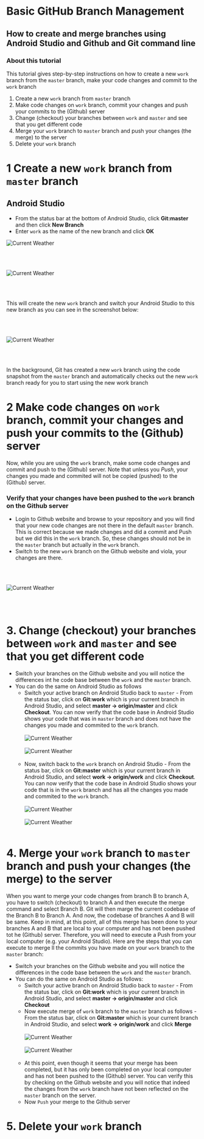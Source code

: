 # Basic GitHub Branch Management
## How to create and merge branches using Android Studio and Github and Git command line

### About this tutorial

This tutorial gives step-by-step instructions on how to create a new `work` branch from the `master` branch, make your code changes and commit to the `work` branch

1. Create a new `work` branch from `master` branch
2. Make code changes on `work` branch, commit your changes and push your commits to the (Github) server
3. Change (checkout) your branches between `work` and `master` and see that you get different code
4. Merge your `work` branch to `master` branch and push your changes (the merge) to the server
5. Delete your `work` branch

# 1 Create a new `work` branch from `master` branch

## Android Studio

- From the status bar at the bottom of Android Studio, click **Git:master** and then click **New Branch**
- Enter `work` as the name of the new branch and click **OK**


![Current Weather](https://raw.githubusercontent.com/maanmehta/screenshots/master/branches/newbranch01.png)

<br>
<br>

![Current Weather](https://raw.githubusercontent.com/maanmehta/screenshots/master/branches/newbranch02.png)

<br>
<br>

This will create the new `work` branch and switch your Android Studio to this new branch as you can see in the screenshot below:

<br>
<br>

![Current Weather](https://raw.githubusercontent.com/maanmehta/screenshots/master/branches/newbranch03.png)

<br>
<br>

In the background, Git has created a new `work` branch using the code snapshot from the `master` branch and automatically checks out the new `work` branch ready for you to start using the new work branch

# 2 Make code changes on `work` branch, commit your changes and push your commits to the (Github) server

Now, while you are using the `work` branch, make some code changes and commit and push to the (Github) server. Note that unless you *Push*, your changes you made and commited will not be copied (pushed) to the (Github) server.

### Verify that your changes have been pushed to the `work` branch on the Github server

- Login to Github website and browse to your repository and you will find that your new code changes are not there in the default `master` branch. This is correct because we made changes and did a commit and Push but we did this in the `work` branch. So, these changes should not be in the `master` branch but actually in the `work` branch.
- Switch to the new `work` branch on the Github website and viola, your changes are there.

<br>
<br>

![Current Weather](https://raw.githubusercontent.com/maanmehta/screenshots/master/branches/switchToWork01.png)

<br>
<br>


# 3. Change (checkout) your branches between `work` and `master` and see that you get different code

- Switch your branches on the Github website and you will notice the differences int he code base between the `work` and the `master` branch.
- You can do the same on Android Studio as follows
    - Switch your active branch on Android Studio back to `master` - From the status bar, click on **Git:work** which is your current branch in Android Studio, and select **master -> origin/master** and click **Checkout**. You can now verify that the code base in Android Studio shows your code that was in `master` branch and does not have the changes you made and commited to the `work` branch.<br><br>
    ![Current Weather](https://raw.githubusercontent.com/maanmehta/screenshots/master/branches/checkoutMaster01.png)<br><br>
    ![Current Weather](https://raw.githubusercontent.com/maanmehta/screenshots/master/branches/checkedoutMaster01.png)<br><br>
    - Now, switch back to the `work` branch on Android Studio - From the status bar, click on **Git:master** which is your current branch in Android Studio, and select **work -> origin/work** and click **Checkout**. You can now verify that the code base in Android Studio shows your code that is in the `work` branch and has all the changes you made and commited to the `work` branch.<br><br>
    ![Current Weather](https://raw.githubusercontent.com/maanmehta/screenshots/master/branches/checkoutWork01.png)<br><br>
    ![Current Weather](https://raw.githubusercontent.com/maanmehta/screenshots/master/branches/checkedoutWork01.png)<br><br>

# 4. Merge your `work` branch to `master` branch and push your changes (the merge) to the server

When you want to merge your code changes from branch B to branch A, you have to switch (checkout) to branch A and then execute the merge command and select Branch B. Git will then marge the current codebase of the Branch B to Branch A. And now, the codebase of branches A and B will be same. Keep in mind, at this point, all of this merge has been done to your branches A and B that are local to your computer and has not been pushed tot he (Github) server. Therefore, you will need to execute a Push from your local computer (e.g. your Android Studio). Here are the steps that you can execute to merge ll the commits you have made on your `work` branch to the `master` branch:

- Switch your branches on the Github website and you will notice the differences in the code base between the `work` and the `master` branch.
- You can do the same on Android Studio as follows:
    - Switch your active branch on Android Studio back to `master` - From the status bar, click on **Git:work** which is your current branch in Android Studio, and select **master -> origin/master** and click **Checkout**
    - Now execute merge of `work` branch to the `master` branch as follows - From the status bar, click on **Git:master** which is your current branch in Android Studio, and select **work -> origin/work** and click **Merge**<br><br>
    ![Current Weather](https://raw.githubusercontent.com/maanmehta/screenshots/master/branches/merge01.png)<br><br>
    ![Current Weather](https://raw.githubusercontent.com/maanmehta/screenshots/master/branches/mergedWorkToMaster01.png)<br><br>
    - At this point, even though it seems that your merge has been completed, but it has only been completed on your local computer and has not been pushed to the (Github) server. You can verify this by checking on the Github website and you will notice that indeed the changes from the `work` branch have not been reflected on the `master` branch on the server.
    - Now `Push` your merge to the Github server


# 5. Delete your `work` branch

